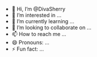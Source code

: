 - 👋 Hi, I’m @DivaSherry
- 👀 I’m interested in ...
- 🌱 I’m currently learning ...
- 💞️ I’m looking to collaborate on ...
- 📫 How to reach me ...
- 😄 Pronouns: ...
- ⚡ Fun fact: ...

<!---
DivaSherry/DivaSherry is a ✨ special ✨ repository because its `README.md` (this file) appears on your GitHub profile.
You can click the Preview link to take a look at your changes.
--->
